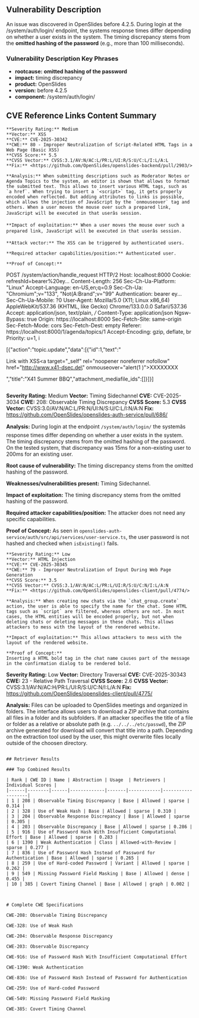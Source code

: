 ## Vulnerability Description
An issue was discovered in OpenSlides before 4.2.5. During login at the /system/auth/login/ endpoint, the systems response times differ depending on whether a user exists in the system. The timing discrepancy stems from the **omitted hashing of the password** (e.g., more than 100 milliseconds).

### Vulnerability Description Key Phrases
- **rootcause:** **omitted hashing of the password**
- **impact:** timing discrepancy
- **product:** OpenSlides
- **version:** before 4.2.5
- **component:** /system/auth/login/

## CVE Reference Links Content Summary
```
**Severity Rating:** Medium
**Vector:** XSS
**CVE:** CVE-2025-30342
**CWE:** 80 - Improper Neutralization of Script-Related HTML Tags in a Web Page (Basic XSS)
**CVSS Score:** 5.5
**CVSS Vector:** CVSS:3.1/AV:N/AC:L/PR:L/UI:R/S:U/C:L/I:L/A:L
**Fix:** <https://github.com/OpenSlides/openslides-backend/pull/2903/>

**Analysis:** When submitting descriptions such as Moderator Notes or Agenda Topics to the system, an editor is shown that allows to format the submitted text. This allows to insert various HTML tags, such as `a href`. When trying to insert a `<script>` tag, it gets properly encoded when reflected. But adding attributes to links is possible, which allows the injection of JavaScript by the `onmouseover` tag and others. When a user moves the mouse over such a prepared link, JavaScript will be executed in that userâs session.

**Impact of exploitation:** When a user moves the mouse over such a prepared link, JavaScript will be executed in that userâs session.

**Attack vector:** The XSS can be triggered by authenticated users.

**Required attacker capabilities/position:** Authenticated user.

**Proof of Concept:**
```
POST /system/action/handle_request HTTP/2
Host: localhost:8000
Cookie: refreshId=bearer%20ey...
Content-Length: 256
Sec-Ch-Ua-Platform: "Linux"
Accept-Language: en-US,en;q=0.9
Sec-Ch-Ua: "Chromium";v="133", "Not(A:Brand";v="99"
Authentication: bearer ey...
Sec-Ch-Ua-Mobile: ?0
User-Agent: Mozilla/5.0 (X11; Linux x86_64) AppleWebKit/537.36 (KHTML, like Gecko) Chrome/133.0.0.0 Safari/537.36
Accept: application/json, text/plain, */*
Content-Type: application/json
Ngsw-Bypass: true
Origin: https://localhost:8000
Sec-Fetch-Site: same-origin
Sec-Fetch-Mode: cors
Sec-Fetch-Dest: empty
Referer: https://localhost:8000/1/agenda/topics/1
Accept-Encoding: gzip, deflate, br
Priority: u=1, i

[{"action":"topic.update","data":[{"id":1,"text":"<p>Link with XSS<a target=\"_self\" rel=\"noopener noreferrer nofollow\" href=\"http://www.x41-dsec.de\" onmouseover=\"alert(1
)\">XXXXXXX</a>X</p>","title":"X41 Summer BBQ","attachment_mediafile_ids":[]}]}]
```
```
**Severity Rating:** Medium
**Vector:** Timing Sidechannel
**CVE:** CVE-2025-3034
**CWE:** 208: Observable Timing Discrepancy
**CVSS Score:** 5.3
**CVSS Vector:** CVSS:3.0/AV:N/AC:L/PR:N/UI:N/S:U/C:L/I:N/A:N
**Fix:** <https://github.com/OpenSlides/openslides-auth-service/pull/686/>

**Analysis:** During login at the endpoint `/system/auth/login/` the systemâs response times differ depending on whether a user exists in the system. The timing discrepancy stems from the omitted hashing of the password. On the tested system, that discrepancy was 15ms for a non-existing user to 200ms for an existing user.

**Root cause of vulnerability:** The timing discrepancy stems from the omitted hashing of the password.

**Weaknesses/vulnerabilities present:** Timing Sidechannel.

**Impact of exploitation:** The timing discrepancy stems from the omitted hashing of the password.

**Required attacker capabilities/position:** The attacker does not need any specific capabilities.

**Proof of Concept:**
As seen in `openslides-auth-service/auth/src/api/services/user-service.ts`, the user password is not hashed and checked when `isExisting()` fails.
```
**Severity Rating:** Low
**Vector:** HTML Injection
**CVE:** CVE-2025-30345
**CWE:** 79 - Improper Neutralization of Input During Web Page Generation
**CVSS Score:** 3.5
**CVSS Vector:** CVSS:3.1/AV:N/AC:L/PR:L/UI:R/S:U/C:N/I:L/A:N
**Fix:** <https://github.com/OpenSlides/openslides-client/pull/4774/>

**Analysis:** When creating new chats via the `chat_group.create` action, the user is able to specify the name for the chat. Some HTML tags such as `script` are filtered, whereas others are not. In most cases, the HTML entities will be encoded properly, but not when deleting chats or deleting messages in these chats. This allows attackers to mess with the layout of the rendered website.

**Impact of exploitation:** This allows attackers to mess with the layout of the rendered website.

**Proof of Concept:**
Inserting a HTML bold tag in the chat name causes part of the message in the confirmation dialog to be rendered bold.
```
**Severity Rating:** Low
**Vector:** Directory Traversal
**CVE:** CVE-2025-30343
**CWE:** 23 - Relative Path Traversal
**CVSS Score:** 2.6
**CVSS Vector:** CVSS:3.1/AV:N/AC:H/PR:L/UI:R/S:U/C:N/I:L/A:N
**Fix:** <https://github.com/OpenSlides/openslides-client/pull/4775/>

**Analysis:** Files can be uploaded to OpenSlides meetings and organized in folders. The interface allows users to download a ZIP archive that contains all files in a folder and its subfolders. If an attacker specifies the title of a file or folder as a relative or absolute path (e.g. `../../../etc/passwd`), the ZIP archive generated for download will convert that title into a path. Depending on the extraction tool used by the user, this might overwrite files locally outside of the choosen directory.
```

## Retriever Results

### Top Combined Results

| Rank | CWE ID | Name | Abstraction | Usage  | Retrievers | Individual Scores |
|------|--------|------|-------------|-------|------------|-------------------|
| 1 | 208 | Observable Timing Discrepancy | Base | Allowed | sparse | 0.314 |
| 2 | 328 | Use of Weak Hash | Base | Allowed | sparse | 0.310 |
| 3 | 204 | Observable Response Discrepancy | Base | Allowed | sparse | 0.305 |
| 4 | 203 | Observable Discrepancy | Base | Allowed | sparse | 0.286 |
| 5 | 916 | Use of Password Hash With Insufficient Computational Effort | Base | Allowed | sparse | 0.283 |
| 6 | 1390 | Weak Authentication | Class | Allowed-with-Review | sparse | 0.277 |
| 7 | 836 | Use of Password Hash Instead of Password for Authentication | Base | Allowed | sparse | 0.265 |
| 8 | 259 | Use of Hard-coded Password | Variant | Allowed | sparse | 0.262 |
| 9 | 549 | Missing Password Field Masking | Base | Allowed | dense | 0.455 |
| 10 | 385 | Covert Timing Channel | Base | Allowed | graph | 0.002 |



# Complete CWE Specifications

CWE-208: Observable Timing Discrepancy

CWE-328: Use of Weak Hash

CWE-204: Observable Response Discrepancy

CWE-203: Observable Discrepancy

CWE-916: Use of Password Hash With Insufficient Computational Effort

CWE-1390: Weak Authentication

CWE-836: Use of Password Hash Instead of Password for Authentication

CWE-259: Use of Hard-coded Password

CWE-549: Missing Password Field Masking

CWE-385: Covert Timing Channel